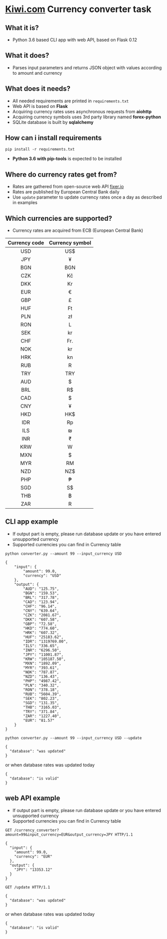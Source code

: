 [Kiwi.com] Currency converter task
===
## What it is?
- Python 3.6 based CLI app with web API, based on Flask 0.12


## What it does?
- Parses input parameters and returns JSON object with values according to amount and currency

## What does it needs?
- All needed requirements are printed in ```requirements.txt```
- Web API is based on __Flask__
- Acquiring currency rates uses asynchronous requests from __aiohttp__
- Acquiring currency symbols uses 3rd party library named __forex-python__
- SQLite database is built by __sqlalchemy__

## How can i install requirements

`pip install -r requirements.txt`
- __Python 3.6 with pip-tools__ is expected to be installed

## Where do currency rates get from?
- Rates are gathered from open-source web API [fixer.io]
- Rates are published by European Central Bank daily
- Use ```update``` parameter to update currency rates once a day as described in examples

## Which currencies are supported?
- Currency rates are acquired from ECB (European Central Bank)

| Currency code | Currency symbol |
| :------------:|:-------------:|
|USD | US$ |
| JPY| ¥ |
| BGN| BGN |
|CZK |  Kč|
| DKK| Kr |
| EUR| € |
| GBP| £ |
| HUF| Ft |
| PLN|  zł|
| RON| L |
| SEK| kr |
| CHF|  Fr.|
| NOK|kr|
| HRK| kn |
| RUB|  R|
| TRY|  TRY|
| AUD| $ |
| BRL|  R$|
| CAD| $ |
| CNY| ¥ |
| HKD| HK$ |
| IDR| Rp |
| ILS|  ₪|
| INR| ₹ |
| KRW| W |
| MXN|$ |
| MYR| RM |
| NZD|  NZ$|
| PHP| ₱ |
| SGD| S$ |
| THB| ฿|
|  ZAR| R|


## CLI app example
- If output part is empty, please run database update or you have entered unsupported currency
- Supported currencies you can find in Currency table
```
python converter.py --amount 99 --input_currency USD
```
```
{
    "input": {
        "amount": 99.0,
        "currency": "USD"
    },
    "output": {
        "AUD": "125.75",
        "BGN": "159.53",
        "BRL": "317.78",
        "CAD": "123.94",
        "CHF": "96.14",
        "CNY": "639.64",
        "CZK": "2081.67",
        "DKK": "607.58",
        "GBP": "72.58",
        "HKD": "774.60",
        "HRK": "607.32",
        "HUF": "25183.62",
        "IDR": "1319769.00",
        "ILS": "336.65",
        "INR": "6296.50",
        "JPY": "11001.87",
        "KRW": "105187.50",
        "MXN": "1892.09",
        "MYR": "393.61",
        "NOK": "787.87",
        "NZD": "136.43",
        "PHP": "4987.42",
        "PLN": "340.32",
        "RON": "378.18",
        "RUB": "5604.39",
        "SEK": "802.23",
        "SGD": "131.35",
        "THB": "3165.03",
        "TRY": "371.84",
        "ZAR": "1227.40",
        "EUR": "81.57"
    }
}
```

```
python converter.py --amount 99 --input_currency USD --update
```
```
{
  "database": "was updated"
}
```
 or when database rates was updated today
```
{
  "database": "is valid"
}

```

## web API example
- If output part is empty, please run database update or you have entered unsupported currency
- Supported currencies you can find in Currency table
```
GET /currency_converter?amount=99&input_currency=EUR&output_currency=JPY HTTP/1.1
```
```
{
  "input": {
    "amount": 99.0,
    "currency": "EUR"
  },
  "output": {
    "JPY": "13353.12"
  }
}
```
```
GET /update HTTP/1.1
```
```
{
  "database": "was updated"
}
```
 or when database rates was updated today
```
{
  "database": "is valid"
}

```

[Kiwi.com]: http://www.kiwi.com/
[fixer.io]: http://fixer.io

